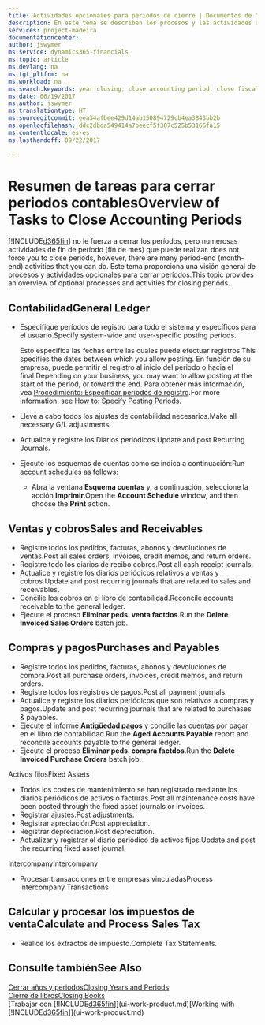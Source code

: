 ```yaml
---
title: Actividades opcionales para periodos de cierre | Documentos de Microsoft
description: En este tema se describen los procesos y las actividades opcionales para cerrar periodos contables en Financials.
services: project-madeira
documentationcenter: 
author: jswymer
ms.service: dynamics365-financials
ms.topic: article
ms.devlang: na
ms.tgt_pltfrm: na
ms.workload: na
ms.search.keywords: year closing, close accounting period, close fiscal year, aging, creditor payments, vendor payments
ms.date: 06/19/2017
ms.author: jswymer
ms.translationtype: HT
ms.sourcegitcommit: eea34afbee429d14ab150894729cb4ea3843bb2b
ms.openlocfilehash: ddc2dbda549414a7beecf5f307c525b53166fa15
ms.contentlocale: es-es
ms.lasthandoff: 09/22/2017

---
```

# <a name="overview-of-tasks-to-close-accounting-periods"></a><span data-ttu-id="a1a93-103">Resumen de tareas para cerrar periodos contables</span><span class="sxs-lookup"><span data-stu-id="a1a93-103">Overview of Tasks to Close Accounting Periods</span></span>
[!INCLUDE[d365fin](includes/d365fin_md.md)]<span data-ttu-id="a1a93-104"> no le fuerza a cerrar los períodos, pero numerosas actividades de fin de período (fin de mes) que puede realizar.</span><span class="sxs-lookup"><span data-stu-id="a1a93-104"> does not force you to close periods, however, there are many period-end (month-end) activities that you can do.</span></span> <span data-ttu-id="a1a93-105">Este tema proporciona una visión general de procesos y actividades opcionales para cerrar períodos.</span><span class="sxs-lookup"><span data-stu-id="a1a93-105">This topic provides an overview of optional processes and activities for closing periods.</span></span>  

## <a name="general-ledger"></a><span data-ttu-id="a1a93-106">Contabilidad</span><span class="sxs-lookup"><span data-stu-id="a1a93-106">General Ledger</span></span>
* <span data-ttu-id="a1a93-107">Especifique períodos de registro para todo el sistema y específicos para el usuario.</span><span class="sxs-lookup"><span data-stu-id="a1a93-107">Specify system-wide and user-specific posting periods.</span></span>  

    <span data-ttu-id="a1a93-108">Esto especifica las fechas entre las cuales puede efectuar registros.</span><span class="sxs-lookup"><span data-stu-id="a1a93-108">This specifies the dates between which you allow posting.</span></span> <span data-ttu-id="a1a93-109">En función de su empresa, puede permitir el registro al inicio del periodo o hacia el final.</span><span class="sxs-lookup"><span data-stu-id="a1a93-109">Depending on your business, you may want to allow posting at the start of the period, or toward the end.</span></span> <span data-ttu-id="a1a93-110">Para obtener más información, vea [Procedimiento: Especificar periodos de registro](finance-how-specify-posting-periods.md).</span><span class="sxs-lookup"><span data-stu-id="a1a93-110">For more information, see [How to: Specify Posting Periods](finance-how-specify-posting-periods.md).</span></span>  
* <span data-ttu-id="a1a93-111">Lleve a cabo todos los ajustes de contabilidad necesarios.</span><span class="sxs-lookup"><span data-stu-id="a1a93-111">Make all necessary G/L adjustments.</span></span>  
* <span data-ttu-id="a1a93-112">Actualice y registre los Diarios periódicos.</span><span class="sxs-lookup"><span data-stu-id="a1a93-112">Update and post Recurring Journals.</span></span>  
  <!--* Process Consolidations-->
* <span data-ttu-id="a1a93-113">Ejecute los esquemas de cuentas como se indica a continuación:</span><span class="sxs-lookup"><span data-stu-id="a1a93-113">Run account schedules as follows:</span></span>  
  * <span data-ttu-id="a1a93-114">Abra la ventana **Esquema cuentas** y, a continuación, seleccione la acción **Imprimir**.</span><span class="sxs-lookup"><span data-stu-id="a1a93-114">Open the **Account Schedule** window, and then choose the **Print** action.</span></span>  

## <a name="sales-and-receivables"></a><span data-ttu-id="a1a93-115">Ventas y cobros</span><span class="sxs-lookup"><span data-stu-id="a1a93-115">Sales and Receivables</span></span>
* <span data-ttu-id="a1a93-116">Registre todos los pedidos, facturas, abonos y devoluciones de ventas.</span><span class="sxs-lookup"><span data-stu-id="a1a93-116">Post all sales orders, invoices, credit memos, and return orders.</span></span>  
* <span data-ttu-id="a1a93-117">Registre todo los diarios de recibo cobros.</span><span class="sxs-lookup"><span data-stu-id="a1a93-117">Post all cash receipt journals.</span></span>  
* <span data-ttu-id="a1a93-118">Actualice y registre los diarios periódicos relativos a ventas y cobros.</span><span class="sxs-lookup"><span data-stu-id="a1a93-118">Update and post recurring journals that are related to sales and receivables.</span></span>  
* <span data-ttu-id="a1a93-119">Concilie los cobros en el libro de contabilidad.</span><span class="sxs-lookup"><span data-stu-id="a1a93-119">Reconcile accounts receivable to the general ledger.</span></span>  
* <span data-ttu-id="a1a93-120">Ejecute el proceso **Eliminar peds. venta factdos**.</span><span class="sxs-lookup"><span data-stu-id="a1a93-120">Run the **Delete Invoiced Sales Orders** batch job.</span></span>  

## <a name="purchases-and-payables"></a><span data-ttu-id="a1a93-121">Compras y pagos</span><span class="sxs-lookup"><span data-stu-id="a1a93-121">Purchases and Payables</span></span>
* <span data-ttu-id="a1a93-122">Registre todos los pedidos, facturas, abonos y devoluciones de compra.</span><span class="sxs-lookup"><span data-stu-id="a1a93-122">Post all purchase orders, invoices, credit memos, and return orders.</span></span>  
* <span data-ttu-id="a1a93-123">Registre todos los registros de pagos.</span><span class="sxs-lookup"><span data-stu-id="a1a93-123">Post all payment journals.</span></span>  
* <span data-ttu-id="a1a93-124">Actualice y registre los diarios periódicos que son relativos a compras y pagos.</span><span class="sxs-lookup"><span data-stu-id="a1a93-124">Update and post recurring journals that are related to purchases & payables.</span></span>  
* <span data-ttu-id="a1a93-125">Ejecute el informe **Antigüedad pagos** y concilie las cuentas por pagar en el libro de contabilidad.</span><span class="sxs-lookup"><span data-stu-id="a1a93-125">Run the **Aged Accounts Payable** report and reconcile accounts payable to the general ledger.</span></span>  
* <span data-ttu-id="a1a93-126">Ejecute el proceso **Eliminar peds. compra factdos**.</span><span class="sxs-lookup"><span data-stu-id="a1a93-126">Run the **Delete Invoiced Purchase Orders** batch job.</span></span>  

<span data-ttu-id="a1a93-127">Activos fijos</span><span class="sxs-lookup"><span data-stu-id="a1a93-127">Fixed Assets</span></span>
* <span data-ttu-id="a1a93-128">Todos los costes de mantenimiento se han registrado mediante los diarios periódicos de activos o facturas.</span><span class="sxs-lookup"><span data-stu-id="a1a93-128">Post all maintenance costs have been posted through the fixed asset journals or invoices.</span></span>
* <span data-ttu-id="a1a93-129">Registrar ajustes.</span><span class="sxs-lookup"><span data-stu-id="a1a93-129">Post adjustments.</span></span>
* <span data-ttu-id="a1a93-130">Registrar apreciación.</span><span class="sxs-lookup"><span data-stu-id="a1a93-130">Post appreciation.</span></span>
* <span data-ttu-id="a1a93-131">Registrar depreciación.</span><span class="sxs-lookup"><span data-stu-id="a1a93-131">Post depreciation.</span></span>
* <span data-ttu-id="a1a93-132">Actualizar y registrar el diario periódico de activos fijos.</span><span class="sxs-lookup"><span data-stu-id="a1a93-132">Update and post the recurring fixed asset journal.</span></span>

<span data-ttu-id="a1a93-133">Intercompany</span><span class="sxs-lookup"><span data-stu-id="a1a93-133">Intercompany</span></span>
* <span data-ttu-id="a1a93-134">Procesar transacciones entre empresas vinculadas</span><span class="sxs-lookup"><span data-stu-id="a1a93-134">Process Intercompany Transactions</span></span>

## <a name="calculate-and-process-sales-tax"></a><span data-ttu-id="a1a93-135">Calcular y procesar los impuestos de venta</span><span class="sxs-lookup"><span data-stu-id="a1a93-135">Calculate and Process Sales Tax</span></span>
* <span data-ttu-id="a1a93-136">Realice los extractos de impuesto.</span><span class="sxs-lookup"><span data-stu-id="a1a93-136">Complete Tax Statements.</span></span>  

## <a name="see-also"></a><span data-ttu-id="a1a93-137">Consulte también</span><span class="sxs-lookup"><span data-stu-id="a1a93-137">See Also</span></span>
[<span data-ttu-id="a1a93-138">Cerrar años y periodos</span><span class="sxs-lookup"><span data-stu-id="a1a93-138">Closing Years and Periods</span></span>](year-close-years-periods.md)  
[<span data-ttu-id="a1a93-139">Cierre de libros</span><span class="sxs-lookup"><span data-stu-id="a1a93-139">Closing Books</span></span>](year-close-books.md)  
<span data-ttu-id="a1a93-140">[Trabajar con [!INCLUDE[d365fin](includes/d365fin_md.md)]](ui-work-product.md)</span><span class="sxs-lookup"><span data-stu-id="a1a93-140">[Working with [!INCLUDE[d365fin](includes/d365fin_md.md)]](ui-work-product.md)</span></span>

